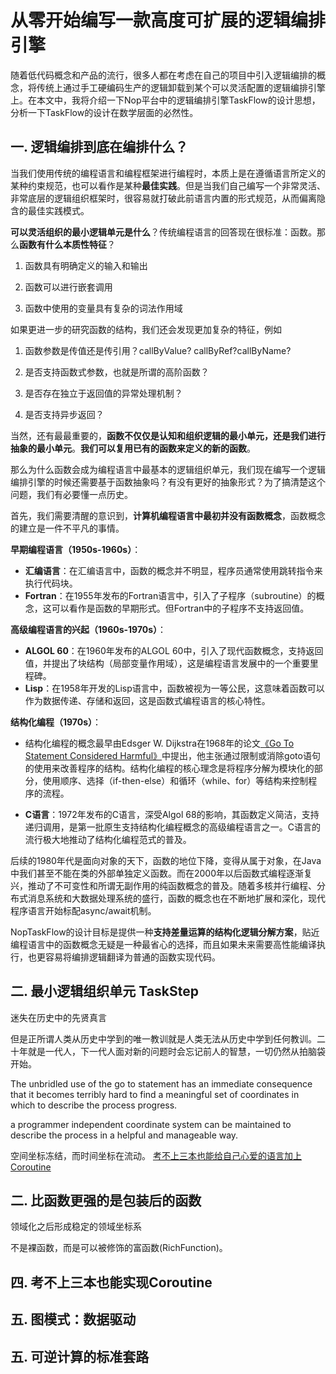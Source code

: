 # 从零开始编写一款高度可扩展的逻辑编排引擎

随着低代码概念和产品的流行，很多人都在考虑在自己的项目中引入逻辑编排的概念，将传统上通过手工硬编码生产的逻辑卸载到某个可以灵活配置的逻辑编排引擎上。在本文中，我将介绍一下Nop平台中的逻辑编排引擎TaskFlow的设计思想，分析一下TaskFlow的设计在数学层面的必然性。

## 一. 逻辑编排到底在编排什么？

当我们使用传统的编程语言和编程框架进行编程时，本质上是在遵循语言所定义的某种约束规范，也可以看作是某种**最佳实践**。但是当我们自己编写一个非常灵活、非常底层的逻辑组织框架时，很容易就打破此前语言内置的形式规范，从而偏离隐含的最佳实践模式。

**可以灵活组织的最小逻辑单元是什么**？传统编程语言的回答现在很标准：函数。那么**函数有什么本质性特征**？

1. 函数具有明确定义的输入和输出

2. 函数可以进行嵌套调用

3. 函数中使用的变量具有复杂的词法作用域

如果更进一步的研究函数的结构，我们还会发现更加复杂的特征，例如

1. 函数参数是传值还是传引用？callByValue? callByRef?callByName?

2. 是否支持函数式参数，也就是所谓的高阶函数？

3. 是否存在独立于返回值的异常处理机制？

4. 是否支持异步返回？

当然，还有最最重要的，**函数不仅仅是认知和组织逻辑的最小单元，还是我们进行抽象的最小单元**。**我们可以复用已有的函数来定义的新的函数**。

那么为什么函数会成为编程语言中最基本的逻辑组织单元，我们现在编写一个逻辑编排引擎的时候还需要基于函数抽象吗？有没有更好的抽象形式？为了搞清楚这个问题，我们有必要懂一点历史。

首先，我们需要清醒的意识到，**计算机编程语言中最初并没有函数概念**，函数概念的建立是一件不平凡的事情。

**早期编程语言（1950s-1960s）**：

- **汇编语言**：在汇编语言中，函数的概念并不明显，程序员通常使用跳转指令来执行代码块。
- **Fortran**：在1955年发布的Fortran语言中，引入了子程序（subroutine）的概念，这可以看作是函数的早期形式。但Fortran中的子程序不支持返回值。

**高级编程语言的兴起（1960s-1970s）**：

- **ALGOL 60**：在1960年发布的ALGOL 60中，引入了现代函数概念，支持返回值，并提出了块结构（局部变量作用域），这是编程语言发展中的一个重要里程碑。
- **Lisp**：在1958年开发的Lisp语言中，函数被视为一等公民，这意味着函数可以作为数据传递、存储和返回，这是函数式编程语言的核心特性。

**结构化编程（1970s）**：

* 结构化编程的概念最早由Edsger W. Dijkstra在1968年的论文[《Go To Statement Considered Harmful》](https://www.dcs.gla.ac.uk/~pat/cpM/choco4/nqueens/Goto-Harmful-Dijkstra.pdf)中提出，他主张通过限制或消除goto语句的使用来改善程序的结构。结构化编程的核心理念是将程序分解为模块化的部分，使用顺序、选择（if-then-else）和循环（while、for）等结构来控制程序的流程。

- **C语言**：1972年发布的C语言，深受Algol 68的影响，其函数定义简洁，支持递归调用，是第一批原生支持结构化编程概念的高级编程语言之一。C语言的流行极大地推动了结构化编程范式的普及。

后续的1980年代是面向对象的天下，函数的地位下降，变得从属于对象，在Java中我们甚至不能在类的外部单独定义函数。而在2000年以后函数式编程逐渐复兴，推动了不可变性和所谓无副作用的纯函数概念的普及。随着多核并行编程、分布式消息系统和大数据处理系统的盛行，函数的概念也在不断地扩展和深化，现代程序语言开始标配async/await机制。

NopTaskFlow的设计目标是提供一种**支持差量运算的结构化逻辑分解方案**，贴近编程语言中的函数概念无疑是一种最省心的选择，而且如果未来需要高性能编译执行，也更容易将编排逻辑翻译为普通的函数实现代码。

## 二. 最小逻辑组织单元 TaskStep

迷失在历史中的先贤真言

但是正所谓人类从历史中学到的唯一教训就是人类无法从历史中学到任何教训。二十年就是一代人，下一代人面对新的问题时会忘记前人的智慧，一切仍然从拍脑袋开始。

The unbridled use of the go to statement has an immediate consequence that it becomes terribly hard to find a meaningful set of coordinates in which to describe the process progress.

a programmer independent coordinate system can be maintained to describe the process in a helpful and manageable way.

空间坐标冻结，而时间坐标在流动。
[考不上三本也能给自己心爱的语言加上Coroutine](https://zhuanlan.zhihu.com/p/25964339)

## 二. 比函数更强的是包装后的函数

领域化之后形成稳定的领域坐标系

不是裸函数，而是可以被修饰的富函数(RichFunction)。

## 四. 考不上三本也能实现Coroutine

## 五. 图模式：数据驱动

## 五. 可逆计算的标准套路

